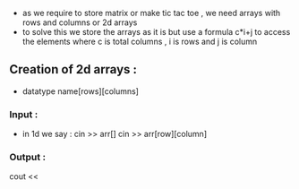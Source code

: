 - as we require to store matrix or make tic tac toe , we need arrays with rows and columns or 2d arrays
- to solve this we store the arrays as it is but use a formula c\*i+j to access the elements where c is total columns , i is rows and j is column
## Creation of 2d arrays :
- datatype name\[rows\]\[columns\]
### Input :
- in 1d we say : cin >> arr\[\]
cin >> arr\[row\]\[column\]
### Output :
cout << 
